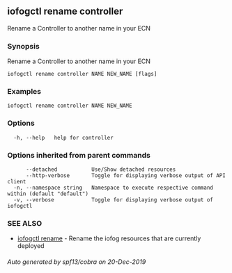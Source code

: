 ## iofogctl rename controller

Rename a Controller to another name in your ECN

### Synopsis

Rename a Controller to another name in your ECN

```
iofogctl rename controller NAME NEW_NAME [flags]
```

### Examples

```
iofogctl rename controller NAME NEW_NAME
```

### Options

```
  -h, --help   help for controller
```

### Options inherited from parent commands

```
      --detached           Use/Show detached resources
      --http-verbose       Toggle for displaying verbose output of API client
  -n, --namespace string   Namespace to execute respective command within (default "default")
  -v, --verbose            Toggle for displaying verbose output of iofogctl
```

### SEE ALSO

* [iofogctl rename](iofogctl_rename.md)	 - Rename the iofog resources that are currently deployed

###### Auto generated by spf13/cobra on 20-Dec-2019
